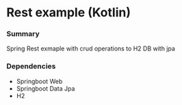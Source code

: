 # Rest example (Kotlin)

### Summary

Spring Rest exmaple with crud operations to H2 DB with jpa

### Dependencies
* Springboot Web
* Springboot Data Jpa
* H2
